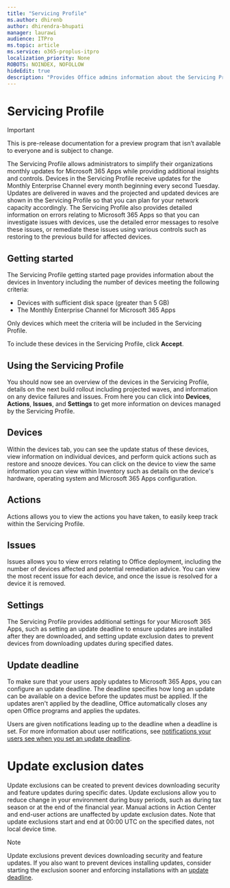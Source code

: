 ```yaml
---
title: "Servicing Profile"
ms.author: dhirenb
author: dhirendra-bhupati
manager: laurawi
audience: ITPro
ms.topic: article
ms.service: o365-proplus-itpro
localization_priority: None
ROBOTS: NOINDEX, NOFOLLOW
hideEdit: true
description: "Provides Office admins information about the Servicing Profile in config.office.com"
---
```


# Servicing Profile

> [!IMPORTANT]
> This is pre-release documentation for a preview program that isn’t available to everyone and is subject to change.

The Servicing Profile allows administrators to simplify their organizations monthly updates for Microsoft 365 Apps while providing additional insights and controls. Devices in the Servicing Profile receive updates for the Monthly Enterprise Channel every month beginning every second Tuesday. Updates are delivered in waves and the projected and updated devices are shown in the Servicing Profile so that you can plan for your network capacity accordingly. The Servicing Profile also provides detailed information on errors relating to Microsoft 365 Apps so that you can investigate issues with devices, use the detailed error messages to resolve these issues, or remediate these issues using various controls such as restoring to the previous build for affected devices.

## Getting started

The Servicing Profile getting started page provides information about the devices in Inventory including the number of devices meeting the following criteria:

* Devices with sufficient disk space (greater than 5 GB)
* The Monthly Enterprise Channel for Microsoft 365 Apps

Only devices which meet the criteria will be included in the Servicing Profile.

To include these devices in the Servicing Profile, click **Accept**.

## Using the Servicing Profile

You should now see an overview of the devices in the Servicing Profile, details on the next build rollout including projected waves, and information on any device failures and issues. From here you can click into **Devices**, **Actions**, **Issues**, and **Settings** to get more information on devices managed by the Servicing Profile.

## Devices

Within the devices tab, you can see the update status of these devices, view information on individual devices, and perform quick actions such as restore and snooze devices. You can click on the device to view the same information you can view within Inventory such as details on the device's hardware, operating system and Microsoft 365 Apps configuration.

## Actions

Actions allows you to view the actions you have taken, to easily keep track within the Servicing Profile.

## Issues

Issues allows you to view errors relating to Office deployment, including the number of devices affected and potential remediation advice. You can view the most recent issue for each device, and once the issue is resolved for a device it is removed.

## Settings

The Servicing Profile provides additional settings for your Microsoft 365 Apps, such as setting an update deadline to ensure updates are installed after they are downloaded, and setting update exclusion dates to prevent devices from downloading updates during specified dates.

## Update deadline

To make sure that your users apply updates to Microsoft 365 Apps, you can configure an update deadline. The deadline specifies how long an update can be available on a device before the updates must be applied. If the updates aren't applied by the deadline, Office automatically closes any open Office programs and applies the updates.

Users are given notifications leading up to the deadline when a deadline is set. For more information about user notifications, see [notifications your users see when you set an update deadline](../end-user-update-notifications-microsoft-365-apps.md#notifications-your-users-see-when-you-set-an-update-deadline-for-microsoft-365-apps).

# Update exclusion dates

Update exclusions can be created to prevent devices downloading security and feature updates during specific dates. Update exclusions allow you to reduce change in your environment during busy periods, such as during tax season or at the end of the financial year. Manual actions in Action Center and end-user actions are unaffected by update exclusion dates. Note that update exclusions start and end at 00:00 UTC on the specified dates, not local device time.

> [!NOTE]
> Update exclusions prevent devices downloading security and feature updates. If you also want to prevent devices installing updates, consider starting the exclusion sooner and enforcing installations with an [update deadline](update-deadline.md).
